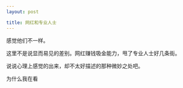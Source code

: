```yaml
---
layout: post

title: 网红和专业人士
---
```


感觉他们不一样。

这里不是说显而易见的差别。网红赚钱吸金能力，甩了专业人士好几条街。

说说心理上感觉的出来，却不太好描述的那种微妙之处吧。

为什么我在看
